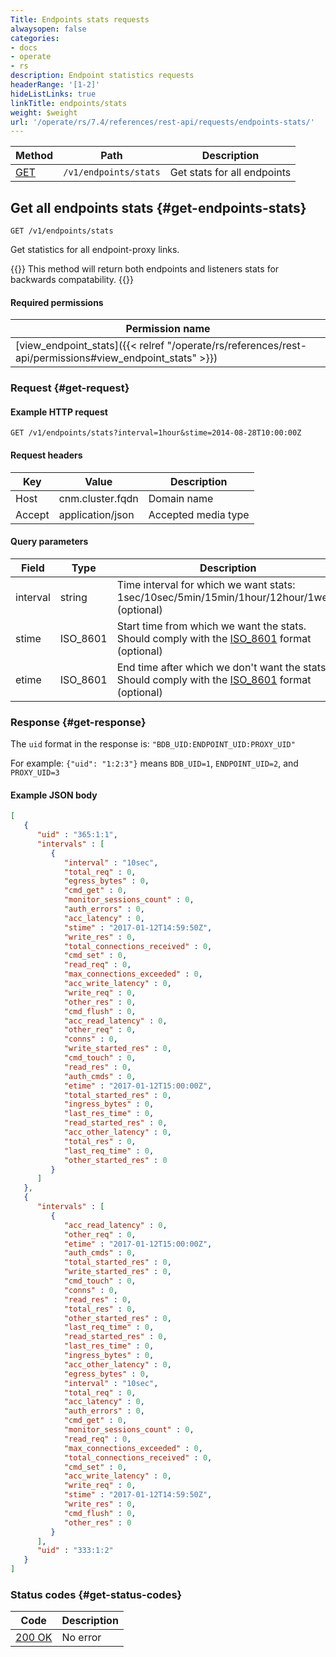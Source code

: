 ```yaml
---
Title: Endpoints stats requests
alwaysopen: false
categories:
- docs
- operate
- rs
description: Endpoint statistics requests
headerRange: '[1-2]'
hideListLinks: true
linkTitle: endpoints/stats
weight: $weight
url: '/operate/rs/7.4/references/rest-api/requests/endpoints-stats/'
---
```


| Method | Path | Description |
|--------|------|-------------|
| [GET](#get-endpoints-stats) | `/v1/endpoints/stats` | Get stats for all endpoints |

## Get all endpoints stats {#get-endpoints-stats}

	GET /v1/endpoints/stats

Get statistics for all endpoint-proxy links.

{{<note>}}
This method will return both endpoints and listeners stats for backwards
compatability.
{{</note>}}

#### Required permissions

| Permission name |
|-----------------|
| [view_endpoint_stats]({{< relref "/operate/rs/references/rest-api/permissions#view_endpoint_stats" >}}) |

### Request {#get-request} 

#### Example HTTP request

	GET /v1/endpoints/stats?interval=1hour&stime=2014-08-28T10:00:00Z 


#### Request headers

| Key | Value | Description |
|-----|-------|-------------|
| Host | cnm.cluster.fqdn | Domain name |
| Accept | application/json | Accepted media type |


#### Query parameters

| Field | Type | Description |
|-------|------|-------------|
| interval | string | Time interval for which we want stats: 1sec/10sec/5min/15min/1hour/12hour/1week (optional) |
| stime | ISO_8601 | Start time from which we want the stats. Should comply with the [ISO_8601](https://en.wikipedia.org/wiki/ISO_8601) format (optional) |
| etime | ISO_8601 | End time after which we don't want the stats. Should comply with the [ISO_8601](https://en.wikipedia.org/wiki/ISO_8601) format (optional) |

### Response {#get-response} 

The `uid` format in the response is: `"BDB_UID:ENDPOINT_UID:PROXY_UID"`

For example: `{"uid": "1:2:3"}` means `BDB_UID=1`, `ENDPOINT_UID=2`, and `PROXY_UID=3`

#### Example JSON body

```json
[
   {
      "uid" : "365:1:1",
      "intervals" : [
         {
            "interval" : "10sec",
            "total_req" : 0,
            "egress_bytes" : 0,
            "cmd_get" : 0,
            "monitor_sessions_count" : 0,
            "auth_errors" : 0,
            "acc_latency" : 0,
            "stime" : "2017-01-12T14:59:50Z",
            "write_res" : 0,
            "total_connections_received" : 0,
            "cmd_set" : 0,
            "read_req" : 0,
            "max_connections_exceeded" : 0,
            "acc_write_latency" : 0,
            "write_req" : 0,
            "other_res" : 0,
            "cmd_flush" : 0,
            "acc_read_latency" : 0,
            "other_req" : 0,
            "conns" : 0,
            "write_started_res" : 0,
            "cmd_touch" : 0,
            "read_res" : 0,
            "auth_cmds" : 0,
            "etime" : "2017-01-12T15:00:00Z",
            "total_started_res" : 0,
            "ingress_bytes" : 0,
            "last_res_time" : 0,
            "read_started_res" : 0,
            "acc_other_latency" : 0,
            "total_res" : 0,
            "last_req_time" : 0,
            "other_started_res" : 0
         }
      ]
   },
   {
      "intervals" : [
         {
            "acc_read_latency" : 0,
            "other_req" : 0,
            "etime" : "2017-01-12T15:00:00Z",
            "auth_cmds" : 0,
            "total_started_res" : 0,
            "write_started_res" : 0,
            "cmd_touch" : 0,
            "conns" : 0,
            "read_res" : 0,
            "total_res" : 0,
            "other_started_res" : 0,
            "last_req_time" : 0,
            "read_started_res" : 0,
            "last_res_time" : 0,
            "ingress_bytes" : 0,
            "acc_other_latency" : 0,
            "egress_bytes" : 0,
            "interval" : "10sec",
            "total_req" : 0,
            "acc_latency" : 0,
            "auth_errors" : 0,
            "cmd_get" : 0,
            "monitor_sessions_count" : 0,
            "read_req" : 0,
            "max_connections_exceeded" : 0,
            "total_connections_received" : 0,
            "cmd_set" : 0,
            "acc_write_latency" : 0,
            "write_req" : 0,
            "stime" : "2017-01-12T14:59:50Z",
            "write_res" : 0,
            "cmd_flush" : 0,
            "other_res" : 0
         }
      ],
      "uid" : "333:1:2"
   }
]
```

### Status codes {#get-status-codes} 

| Code | Description |
|------|-------------|
| [200 OK](http://www.w3.org/Protocols/rfc2616/rfc2616-sec10.html#sec10.2.1) | No error |
